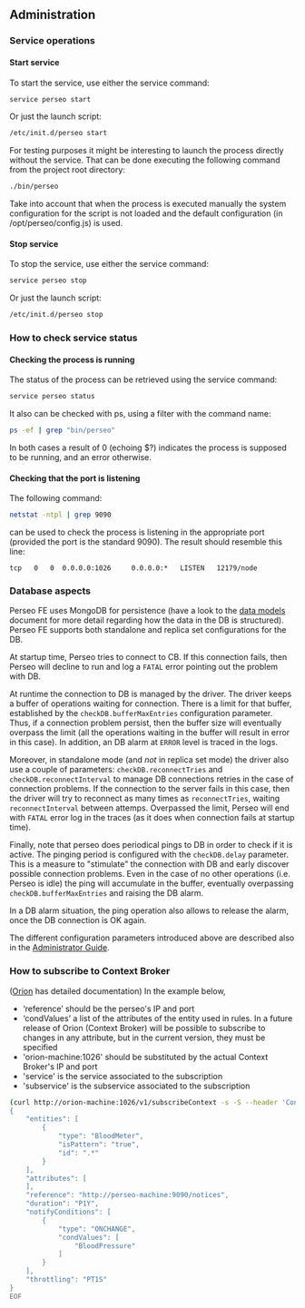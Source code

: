 ## Administration

### Service operations

#### Start service

To start the service, use either the service command:

```bash
service perseo start
```

Or just the launch script:

```bash
/etc/init.d/perseo start
```

For testing purposes it might be interesting to launch the process directly without the service. That can be done
executing the following command from the project root directory:

```bash
./bin/perseo
```

Take into account that when the process is executed manually the system configuration for the script is not loaded and
the default configuration (in /opt/perseo/config.js) is used.

#### Stop service

To stop the service, use either the service command:

```bash
service perseo stop
```

Or just the launch script:

```bash
/etc/init.d/perseo stop
```

### How to check service status

#### Checking the process is running

The status of the process can be retrieved using the service command:

```bash
service perseo status
```

It also can be checked with ps, using a filter with the command name:

```bash
ps -ef | grep "bin/perseo"
```

In both cases a result of 0 (echoing $?) indicates the process is supposed to be running, and an error otherwise.

#### Checking that the port is listening

The following command:

```bash
netstat -ntpl | grep 9090
```

can be used to check the process is listening in the appropriate port (provided the port is the standard 9090). The
result should resemble this line:

```text
tcp   0   0  0.0.0.0:1026     0.0.0.0:*   LISTEN   12179/node
```

### Database aspects

Perseo FE uses MongoDB for persistence (have a look to the [data models](../models/models.md) document for more detail
regarding how the data in the DB is structured). Perseo FE supports both standalone and replica set configurations for
the DB.

At startup time, Perseo tries to connect to CB. If this connection fails, then Perseo will decline to run and log a
`FATAL` error pointing out the problem with DB.

At runtime the connection to DB is managed by the driver. The driver keeps a buffer of operations waiting for
connection. There is a limit for that buffer, established by the `checkDB.bufferMaxEntries` configuration parameter.
Thus, if a connection problem persist, then the buffer size will eventually overpass the limit (all the operations
waiting in the buffer will result in error in this case). In addition, an DB alarm at `ERROR` level is traced in the
logs.

Moreover, in standalone mode (and _not_ in replica set mode) the driver also use a couple of parameters:
`checkDB.reconnectTries` and `checkDB.reconnectInterval` to manage DB connections retries in the case of connection
problems. If the connection to the server fails in this case, then the driver will try to reconnect as many times as
`reconnectTries`, waiting `reconnectInterval` between attemps. Overpassed the limit, Perseo will end with `FATAL` error
log in the traces (as it does when connection fails at startup time).

Finally, note that perseo does periodical pings to DB in order to check if it is active. The pinging period is
configured with the `checkDB.delay` parameter. This is a measure to "stimulate" the connection with DB and early
discover possible connection problems. Even in the case of no other operations (i.e. Perseo is idle) the ping will
accumulate in the buffer, eventually overpassing `checkDB.bufferMaxEntries` and raising the DB alarm.

In a DB alarm situation, the ping operation also allows to release the alarm, once the DB connection is OK again.

The different configuration parameters introduced above are described also in the [Administrator Guide](index.md).

### How to subscribe to Context Broker

([Orion](https://github.com/telefonicaid/fiware-orion) has detailed documentation) In the example below,

-   ‘reference’ should be the perseo's IP and port
-   ‘condValues’ a list of the attributes of the entity used in rules. In a future release of Orion (Context Broker)
    will be possible to subscribe to changes in any attribute, but in the current version, they must be specified
-   'orion-machine:1026' should be substituted by the actual Context Broker's IP and port
-   'service' is the service associated to the subscription
-   'subservice' is the subservice associated to the subscription

```bash
(curl http://orion-machine:1026/v1/subscribeContext -s -S --header 'Content-Type: application/json' --header 'Accept: application/json' --header 'Fiware-Service: service' –header 'Fiware-ServicePath: subservice' -d @- | python -mjson.tool) <<EOF
{
    "entities": [
        {
            "type": "BloodMeter",
            "isPattern": "true",
            "id": ".*"
        }
    ],
    "attributes": [
    ],
    "reference": "http://perseo-machine:9090/notices",
    "duration": "P1Y",
    "notifyConditions": [
        {
            "type": "ONCHANGE",
            "condValues": [
                "BloodPressure"
            ]
        }
    ],
    "throttling": "PT1S"
}
EOF
```
